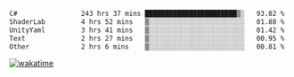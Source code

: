<!--START_SECTION:waka-->

```txt
C#                243 hrs 37 mins ███████████████████████▒░   93.82 %
ShaderLab         4 hrs 52 mins   ▒░░░░░░░░░░░░░░░░░░░░░░░░   01.88 %
UnityYaml         3 hrs 41 mins   ▒░░░░░░░░░░░░░░░░░░░░░░░░   01.42 %
Text              2 hrs 27 mins   ▒░░░░░░░░░░░░░░░░░░░░░░░░   00.95 %
Other             2 hrs 6 mins    ▒░░░░░░░░░░░░░░░░░░░░░░░░   00.81 %
```

<!--END_SECTION:waka-->
[![wakatime](https://wakatime.com/badge/user/6c2f442e-41b4-42e3-bc06-d5d8203ad1da.svg)](https://wakatime.com/@6c2f442e-41b4-42e3-bc06-d5d8203ad1da)
